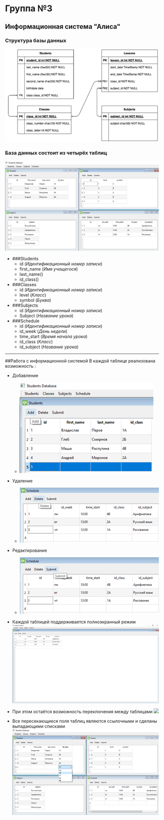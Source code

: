 # Группа №3
## Информационная система "Алиса"
### Структура базы данных
![Структура БД](ER_diagram.png)

### База данных состоит из четырёх таблиц

![](general_form.png)

* ###Students 
  * id (_Идентификационный номер записи_)
  * first_name (_Имя учащегося_)
  * last_name()
  * id_class()
* ###Classes 
  * id (_Идентификационный номер записи_)
  * level (_Класс_)
  * symbol (_Буква_)
* ###Subjects
  * id (_Идентификационный номер записи_)
  * Subject (_Название урока_)
* ###Schedule
  * id (_Идентификационный номер записи_)
  * id_week (_День недели_)
  * time_start (_Время начала урока_)
  * id_class (_Класс_)
  * id_subject (_Название урока_)
____
##Работа с информационной системой
В каждой таблице реализована возможность :
* Добавление
  * ![](add_button.png) 

* Удаление
  * ![](delete_button.png)

* Редактирование
  * ![](submit_button.png)

* Каждой таблицей поддерживается полноэкранный режим
![](full_screen_mode.png)

* При этом остаётся возможность переключения между таблицами
![](switching.png)

* Все пересекающиеся поля таблиц являются ссылочными и сделаны выпадающими списками
![](table_intersection.png)
